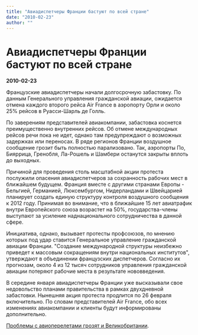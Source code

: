 ```yaml
---
title: "Авиадиспетчеры Франции бастуют по всей стране"
date: "2010-02-23"
author: ""
---
```


# Авиадиспетчеры Франции бастуют по всей стране

**2010-02-23** 

Французские авиадиспетчеры начали долгосрочную забастовку. По данным Генерального управления гражданской авиации, ожидается отмена каждого второго рейса Air France в аэропорту Орли и около 25% рейсов в Руасси-Шарль де Голль.

По заверениям представителей авиакомпании, забастовка коснется преимущественно внутренних рейсов. Об отмене международных рейсов речи пока не идет, однако там предупреждают о возможных задержках или переносах. В ряде регионов Франции воздушное сообщение грозит быть полностью парализовано. Так, аэропорты По, Бияррица, Гренобля, Ла-Рошель и Шамбери останутся закрыты вплоть до выходных.

Причиной для проведения столь масштабной акции протеста послужили опасения авиадиспетчеров за сохранность рабочих мест в ближайшем будущем. Франция вместе с другими странами Европы - Бельгией, Германией, Люксембургом, Нидерландами и Швейцарией планирует создать единую структуру контроля воздушного сообщения к 2012 году. Принимая во внимание, что в ближайшие 15 лет авиатрафик внутри Европейского союза возрастет на 50%, государства-члены выступают за усиление наднационального сотрудничества в данной сфере.

Инициатива, однако, вызывает протесты профсоюзов, по мнению которых под удар ставится Генеральное управление гражданской авиации Франции. "Создание международной структуры неизбежно приведет к массовым сокращениям внутри национальных институтов", утверждают в объединении французских диспетчеров. Согласно их прогнозам, около 4 из 12 тысяч сотрудников управления гражданской авиации потеряют рабочие места в результате нововведения.

В середине января авиадиспетчеры Франции уже высказывали свое недовольство планами правительства в рамках двухдневной забастовки. Нынешняя акция протеста продлится по 26 февраля включительно. По словам представителей Air France, обо всех изменениях авиакомпании и клиенты будут информированы дополнительно.

[Проблемы с авиоперелетами грозят и Великобритании](/1973.html).